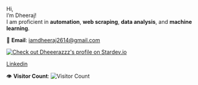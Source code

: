 Hi,<br>
I’m Dheeraj! <br>
I am proficient in **automation**, **web scraping**, **data analysis**, and **machine learning**. 

📧 **Email**: [iamdheeraj2614@gmail.com](mailto:iamdheeraj2614@gmail.com)

[![Check out Dheeerazzz's profile on Stardev.io](https://stardev.io/developers/Dheeerazzz/badge/languages/locality.svg)](https://stardev.io/developers/Dheeerazzz)

[Linkedin](https://www.linkedin.com/in/dheerajsurakasula/)

👁️ **Visitor Count**:
![Visitor Count](https://profile-counter.glitch.me/{dheeerazzz}/count.svg)
